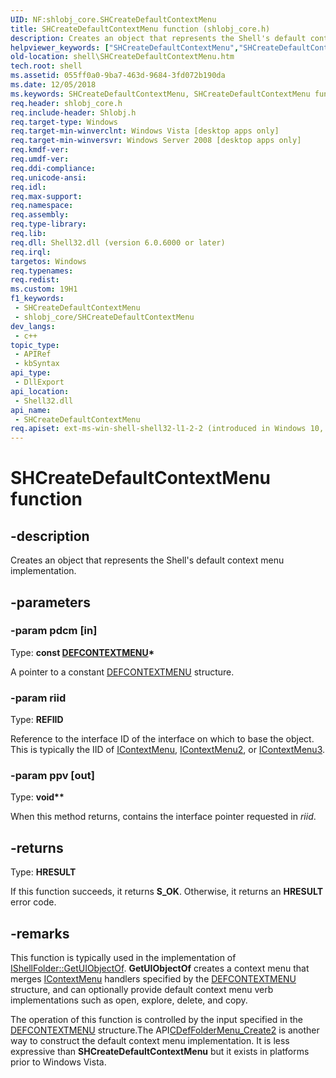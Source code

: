 ```yaml
---
UID: NF:shlobj_core.SHCreateDefaultContextMenu
title: SHCreateDefaultContextMenu function (shlobj_core.h)
description: Creates an object that represents the Shell's default context menu implementation.
helpviewer_keywords: ["SHCreateDefaultContextMenu","SHCreateDefaultContextMenu function [Windows Shell]","_shell_SHCreateDefaultContextMenu","shell.SHCreateDefaultContextMenu","shlobj_core/SHCreateDefaultContextMenu"]
old-location: shell\SHCreateDefaultContextMenu.htm
tech.root: shell
ms.assetid: 055ff0a0-9ba7-463d-9684-3fd072b190da
ms.date: 12/05/2018
ms.keywords: SHCreateDefaultContextMenu, SHCreateDefaultContextMenu function [Windows Shell], _shell_SHCreateDefaultContextMenu, shell.SHCreateDefaultContextMenu, shlobj_core/SHCreateDefaultContextMenu
req.header: shlobj_core.h
req.include-header: Shlobj.h
req.target-type: Windows
req.target-min-winverclnt: Windows Vista [desktop apps only]
req.target-min-winversvr: Windows Server 2008 [desktop apps only]
req.kmdf-ver: 
req.umdf-ver: 
req.ddi-compliance: 
req.unicode-ansi: 
req.idl: 
req.max-support: 
req.namespace: 
req.assembly: 
req.type-library: 
req.lib: 
req.dll: Shell32.dll (version 6.0.6000 or later)
req.irql: 
targetos: Windows
req.typenames: 
req.redist: 
ms.custom: 19H1
f1_keywords:
 - SHCreateDefaultContextMenu
 - shlobj_core/SHCreateDefaultContextMenu
dev_langs:
 - c++
topic_type:
 - APIRef
 - kbSyntax
api_type:
 - DllExport
api_location:
 - Shell32.dll
api_name:
 - SHCreateDefaultContextMenu
req.apiset: ext-ms-win-shell-shell32-l1-2-2 (introduced in Windows 10, version 10.0.14393)
---
```


# SHCreateDefaultContextMenu function


## -description

Creates an object that represents the Shell's default context menu implementation.

## -parameters

### -param pdcm [in]

Type: <b>const <a href="/windows/desktop/api/shlobj_core/ns-shlobj_core-defcontextmenu">DEFCONTEXTMENU</a>*</b>

A pointer to a constant <a href="/windows/desktop/api/shlobj_core/ns-shlobj_core-defcontextmenu">DEFCONTEXTMENU</a> structure.

### -param riid

Type: <b>REFIID</b>

Reference to the interface ID of the interface on which to base the object. This is typically the IID of <a href="/windows/desktop/api/shobjidl_core/nn-shobjidl_core-icontextmenu">IContextMenu</a>, <a href="/windows/desktop/api/shobjidl_core/nn-shobjidl_core-icontextmenu2">IContextMenu2</a>, or <a href="/windows/desktop/api/shobjidl_core/nn-shobjidl_core-icontextmenu3">IContextMenu3</a>.

### -param ppv [out]

Type: <b>void**</b>

When this method returns, contains the interface pointer requested in <i>riid</i>.

## -returns

Type: <b>HRESULT</b>

If this function succeeds, it returns <b>S_OK</b>. Otherwise, it returns an <b>HRESULT</b> error code.

## -remarks

This function is typically used in the implementation of <a href="/windows/desktop/api/shobjidl_core/nf-shobjidl_core-ishellfolder-getuiobjectof">IShellFolder::GetUIObjectOf</a>. <b>GetUIObjectOf</b> creates a context menu that merges <a href="/windows/desktop/api/shobjidl_core/nn-shobjidl_core-icontextmenu">IContextMenu</a> handlers specified by the <a href="/windows/desktop/api/shlobj_core/ns-shlobj_core-defcontextmenu">DEFCONTEXTMENU</a> structure, and can optionally provide default context menu verb implementations such as open, explore, delete, and copy.

The operation of this function is controlled by the input specified in the <a href="/windows/desktop/api/shlobj_core/ns-shlobj_core-defcontextmenu">DEFCONTEXTMENU</a> structure.The API<a href="/windows/desktop/api/shlobj_core/nf-shlobj_core-cdeffoldermenu_create2">CDefFolderMenu_Create2</a> is another way to construct the default context menu implementation. It is less expressive than <b>SHCreateDefaultContextMenu</b> but it exists in platforms prior to Windows Vista.
